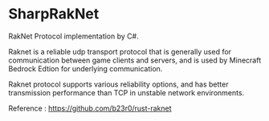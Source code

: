 # SharpRakNet
RakNet Protocol implementation by C#.

Raknet is a reliable udp transport protocol that is generally used for communication between game clients and servers, and is used by Minecraft Bedrock Edtion for underlying communication.

Raknet protocol supports various reliability options, and has better transmission performance than TCP in unstable network environments. 

Reference : https://github.com/b23r0/rust-raknet
